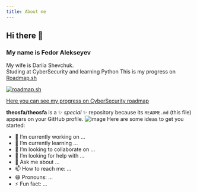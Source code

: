 ```yaml
---
title: About me
---
```



## Hi there 👋
### My name is Fedor Alekseyev
My wife  is Dariia Shevchuk.  
Studing at CyberSecurity and learning Python
This is my progress on [Roadmap.sh](roadmap.sh)

[![roadmap.sh](https://roadmap.sh/card/wide/67c894f5fe4b7df03b736ad6?variant=light)](https://roadmap.sh)

[Here you can see my progress on CyberSecurity roadmap](https://roadmap.sh/cyber-security?s=67c894f5fe4b7df03b736ad6)

**theosfa/theosfa** is a ✨ _special_ ✨ repository because its `README.md` (this file) appears on your GitHub profile.
![image](/images/image.jpg)
Here are some ideas to get you started:

- 🔭 I’m currently working on ...
- 🌱 I’m currently learning ...
- 👯 I’m looking to collaborate on ...
- 🤔 I’m looking for help with ...
- 💬 Ask me about ...
- 📫 How to reach me: ...
- 😄 Pronouns: ...
- ⚡ Fun fact: ...